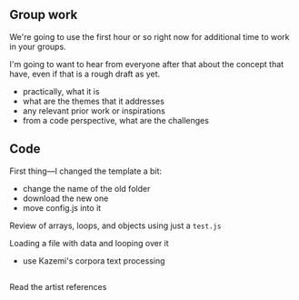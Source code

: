 
## Group work

We're going to use the first hour or so right now for additional time to work in your groups.

I'm going to want to hear from everyone after that about the concept that have, even if that is a rough draft as yet.
- practically, what it is
- what are the themes that it addresses
- any relevant prior work or inspirations
- from a code perspective, what are the challenges


## Code

First thing—I changed the template a bit:
- change the name of the old folder
- download the new one
- move config.js into it

Review of arrays, loops, and objects using just a `test.js`

Loading a file with data and looping over it
- use Kazemi's corpora
text processing


##

Read the artist references

<!-- https://gist.github.com/aparrish/110612483c2aab5c78a6cbd1e0d6403f -->
